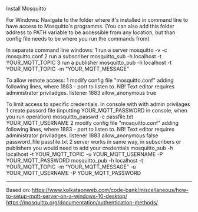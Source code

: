 Install Mosquitto

For Windows:
Navigate to the folder where it's installed in command line to have access to Mosquitto's programms. (You can also add this folder address to PATH variable to be accessible from any location, but than config file needs to be where you run the commands from)

In separate command line windows:
1 run a server
	mosquitto -v -c mosquitto.conf
2 run a subscriber
	mosquitto_sub -h localhost -t YOUR_MQTT_TOPIC
3 run a publisher
	mosquitto_pub -h localhost -t YOUR_MQTT_TOPIC -m “YOUR_MQTT_MESSAGE”

To allow remote access:
1 modify config file "mosquitto.conf" adding following lines, where 1883 - port to listen to. NB! Text editor requires administrator priviladges.
	listener 1883
	allow_anonymous true

To limit access to specific credentials.
In console with with admin privilages
1 create passord file (inputting YOUR_MQTT_PASSWORD in console, when you run operation)
	mosquitto_passwd -c passfile.txt YOUR_MQTT_USERNAME
2 modify config file "mosquitto.conf" adding following lines, where 1883 - port to listen to. NB! Text editor requires administrator priviladges.
	listener 1883
	allow_anonymous false
	password_file passfile.txt
2 server works in same way, in subscribers or publishers you would need to add your credentials
mosquitto_sub -h localhost -t YOUR_MQTT_TOPIC -u YOUR_MQTT_USERNAME -P YOUR_MQTT_PASSWORD
mosquitto_pub -h localhost -t YOUR_MQTT_TOPIC -m “YOUR_MQTT_MESSAGE” -u YOUR_MQTT_USERNAME -P YOUR_MQTT_PASSWORD

---

Based on:
https://www.kolkataonweb.com/code-bank/miscellaneous/how-to-setup-mqtt-server-on-a-windows-10-desktop/
https://mosquitto.org/documentation/authentication-methods/
